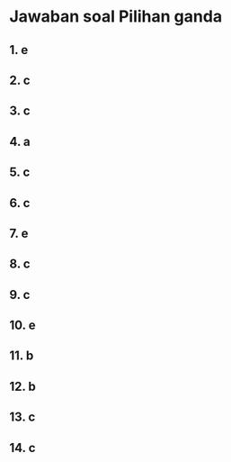 # Jawaban soal Pilihan ganda

## 1. e

## 2. c

## 3. c

## 4. a

## 5. c

## 6. c

## 7. e

## 8. c

## 9. c

## 10. e

## 11. b

## 12. b

## 13. c

## 14. c
